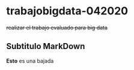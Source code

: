 # trabajobigdata-042020
~~realizar el trabajo evaluado para big data~~

## Subtitulo MarkDown
**Esto** es una bajada


